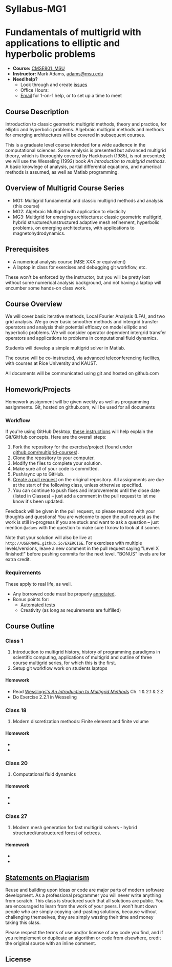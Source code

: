 # Syllabus-MG1
# Fundamentals of multigrid with applications to elliptic and hyperbolic problems
* **Course:** [CMSE801, MSU](https://cmse.msu.edu/)
* **Instructor:** Mark Adams, [adams@msu.edu](adams@msu.edu)
* **Need help?**
    * Look through and create [issues](https://github.com/multigrid-courses/Syllabus-MG1/issues)
    * Office Hours: 
   * [Email](adams@msu.edu) for 1-on-1 help, or to set up a time to meet

## Course Description

Introduction to classic geometric multigrid methods,
theory and practice, for elliptic and hyperbolic problems.  Algebraic
multigrid methods and methods for emerging architectures
will be covered in subsequent courses.

This is a graduate level coarse intended for a wide audience in the
computational sciences.  Some analysis is presented but advanced multigrid
theory, which is thoroughly covered by Hackbusch (1985), is not
presented; we will use the Wesseling (1992) book *An introduction to
multigrid methods*.
A basic knowlege of analysis, partial differential equations, and
numerical methods is assumed, as well as Matlab programming.

##  Overview of Multigrid Course Series 

* MG1: Multigrid fundamental and classic multigrid methods and
  analysis (this course)
* MG2: Algebraic Multigrid with application to elasticity
* MG3: Multigrid for emerging architectures: classic geometric multigrid,
  hybrid structured/unstructured adaptive mesh refinement, hyperbolic
  problems, on emerging architectures, with applications to magnetohydrodynamics.

## Prerequisites

* A numerical analysis course (MSE XXX or equivalent)
* A laptop in class for exercises and debugging git workflow, etc.

These won't be enforced by the instructor, but you will be pretty lost
without some numerical analysis background, and not having a laptop
will encumber some hands-on class work.

## Course Overview

We will cover basic iterative methods, Local Fourier Analysis (LFA),
and two grid analysis. We go over basic smoother methods and intergrid
transfer operators and analysis their potential efficacy on model
elliptic and hyperbolic problems. We will consider operator dependent
intergrid transfer operators and applications to problems in
computational fluid dynamics.

Students will develop a simple multigrid solver in Matlab.

The course will be co-instructed, via advanced teleconferencing
facilites, with courses at Rice University and KAUST.

All documents will be communicated using git and hosted on github.com

## Homework/Projects

Homework assignment will be given weekly as well as programming
assignments.
Git, hosted on github.com, will be used for all documents

### Workflow

If you're using GitHub Desktop, [these instructions](https://help.github.com/desktop/guides/contributing/) will help explain the Git/GitHub concepts. Here are the overall steps:

1. Fork the repository for the exercise/project (found under [github.com/multigrid-courses](https://github.com/multigrid-courses)).
1. Clone the repository to your computer.
1. Modify the files to complete your solution.
1. Make sure all of your code is committed.
1. Push/sync up to GitHub.
1. [Create a pull request](https://help.github.com/articles/creating-a-pull-request/) on the original repository. All assignments are due at the start of the following class, unless otherwise specified.
1. You can continue to push fixes and improvements until the close date (listed in Classes) – just add a comment in the pull request to let me know it's been updated.

Feedback will be given in the pull request, so please respond with your thoughts and questions!  You are welcome to open the pull request as the work is still in-progress if you are stuck and want to ask a question – just mention `@adams` with the question to make sure I know to look at it sooner.

Note that your solution will also be live at `http://USERNAME.github.io/EXERCISE`.  For exercises with multiple levels/versions, leave a new comment in the pull request saying "Level X finished!" before pushing commits for the next level. "BONUS" levels are for extra credit.

### Requirements

These apply to real life, as well.

* Any borrowed code must be properly [annotated](http://documentup.com/advanced-js/syllabus#statements-on-plagiarism/instructor).
* Bonus points for:
    * [Automated tests](#test-frameworks)
    * Creativity (as long as requirements are fulfilled)

## Course Outline

### Class 1

1. Introduction to multigrid history, history of programming paradigms
in scientific computing, applications of multigrid and outline of
three course multigrid series, for which this is the first.
1. Setup git workflow work on students laptops

#### Homework

* Read [Wesslings's *An Introduction to Multigrid Methods*](http://docs.mak.ac.ug/sites/default/files/An%20Introduction%20to%20Multigrid%20Methods,%20by%20Pieter%20Wesseling.pdf) Ch. 1 & 2.1 & 2.2
* Do Exercise 2.2.1 in Wesseling

### Class 18

1. Modern discretization methods: Finite element and finite volume

#### Homework

* 
* 

### Class 20

1. Computational fluid dynamics

#### Homework

* 
* 

### Class 27

1. Modern mesh generation for fast multigrid solvers - hybrid
   structured/unstructured forest of octrees.

#### Homework

* 
* 

## [Statements on Plagiarism](https://www.msu.edu/~ombud/academic-integrity/plagiarism-policy.html)

Reuse and building upon ideas or code are major parts of modern software development.  As a professional programmer you will never write anything from scratch.  This class is structured such that all solutions are public.  You are encouraged to learn from the work of your peers.  I won't hunt down people who are simply copying-and-pasting solutions, because without challenging themselves, they  are simply wasting their time and money taking this class.

Please respect the terms of use and/or license of any code you find, and if you reimplement or duplicate an algorithm or code from elsewhere, credit the original source with an inline comment.

## License
